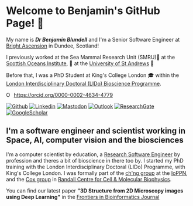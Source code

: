 # Welcome to Benjamin's GitHub Page! 👋

My name is **_Dr Benjamin Blundell_** and I'm a Senior Software Engineer at [Bright Ascension](http://www.brightascension.com) in Dundee, Scotland! 

I previously worked at the Sea Mammal Research Unit (SMRU)🦭 at the [Scottish Oceans Institute](https://soi.st-andrews.ac.uk/), 🐋 at the [University of St Andrews](https://www.st-andrews.ac.uk/) 🐳

Before that, I was a PhD Student at King's College London 🎓 within the [London Interdisciplinary Doctoral (LIDo) Bioscience Programme](https://www.lido-dtp.ac.uk/about-us "LIDo Doctoral Programme").

<div itemscope itemtype="https://schema.org/Person"><a itemprop="sameAs" content="https://orcid.org/0000-0002-4634-4779" href="https://orcid.org/0000-0002-4634-4779" target="orcid.widget" rel="me noopener noreferrer" style="vertical-align:top;"><img src="https://orcid.org/sites/default/files/images/orcid_16x16.png" style="width:1em;margin-right:.5em;" alt="ORCID iD icon">https://orcid.org/0000-0002-4634-4779</a></div>

[![Github](https://img.shields.io/badge/-Github-000?style=flat&logo=Github&logoColor=white)](https://github.com/onidaito)
[![Linkedin](https://img.shields.io/badge/-LinkedIn-blue?style=flat&logo=Linkedin&logoColor=white)](https://www.linkedin.com/in/benjamindotcpu/)
[![Mastodon](https://img.shields.io/badge/mastodon-blue)](https://mastodon.social/@onidaito)
[![Outlook](https://img.shields.io/badge/-Outlook-0078D4?style=flat&logo=Microsoft-Outlook&logoColor=white)](mailto:me@benjamin.computer)
[![ResearchGate](https://img.shields.io/badge/-ResearchGate-green?style=flat&logo=ResearchGate&logoColor=white)](https://www.researchgate.net/profile/Benjamin-Blundell)
[![GoogleScholar](https://img.shields.io/badge/-Google%20Scholar-9cf?style=flat&logo=Google&logoColor=white)](https://scholar.google.com/citations?user=ROthcOoAAAAJ&hl=en&oi=sra)

## I'm a software engineer and scientist working in Space, AI, computer vision and the biosciences

I'm a computer scientist by education, a [Research Software Engineer](https://society-rse.org/) by profession and theres a bit of bioscience in there too by. I started my PhD training with the London Interdisciplinary Doctoral (LIDo) Programme, with King's College London. I was formally part of the [ch'ng group](https://kclpure.kcl.ac.uk/portal/queelim.html) at the [IoPPN](https://www.kcl.ac.uk/ioppn/about), and the [Cox group](https://www.kcl.ac.uk/lsm/research/divisions/randall/research/sections/motility/cox/coxsusan) in [Randall Centre for Cell & Molecular Biophysics](https://www.kcl.ac.uk/randall).

You can find our latest paper **"3D Structure from 2D Microscopy images using Deep Learning"** in the [Frontiers in Bioinformatics Journal](https://www.frontiersin.org/articles/10.3389/fbinf.2021.740342/full)
